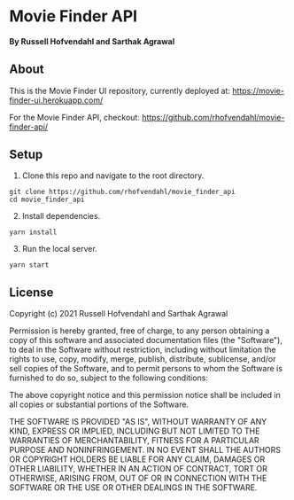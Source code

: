 # Movie Finder API

#### By Russell Hofvendahl and Sarthak Agrawal

## About
This is the Movie Finder UI repository, currently deployed at: https://movie-finder-ui.herokuapp.com/

For the Movie Finder API, checkout: https://github.com/rhofvendahl/movie-finder-api/

## Setup
1. Clone this repo and navigate to the root directory.
```
git clone https://github.com/rhofvendahl/movie_finder_api
cd movie_finder_api
```

2. Install dependencies.
```
yarn install
```

3. Run the local server.
```
yarn start
```

## License

Copyright (c) 2021 Russell Hofvendahl and Sarthak Agrawal

Permission is hereby granted, free of charge, to any person obtaining a copy of this software and associated documentation files (the "Software"), to deal in the Software without restriction, including without limitation the rights to use, copy, modify, merge, publish, distribute, sublicense, and/or sell copies of the Software, and to permit persons to whom the Software is furnished to do so, subject to the following conditions:

The above copyright notice and this permission notice shall be included in all copies or substantial portions of the Software.

THE SOFTWARE IS PROVIDED "AS IS", WITHOUT WARRANTY OF ANY KIND, EXPRESS OR IMPLIED, INCLUDING BUT NOT LIMITED TO THE WARRANTIES OF MERCHANTABILITY, FITNESS FOR A PARTICULAR PURPOSE AND NONINFRINGEMENT. IN NO EVENT SHALL THE AUTHORS OR COPYRIGHT HOLDERS BE LIABLE FOR ANY CLAIM, DAMAGES OR OTHER LIABILITY, WHETHER IN AN ACTION OF CONTRACT, TORT OR OTHERWISE, ARISING FROM, OUT OF OR IN CONNECTION WITH THE SOFTWARE OR THE USE OR OTHER DEALINGS IN THE SOFTWARE.
